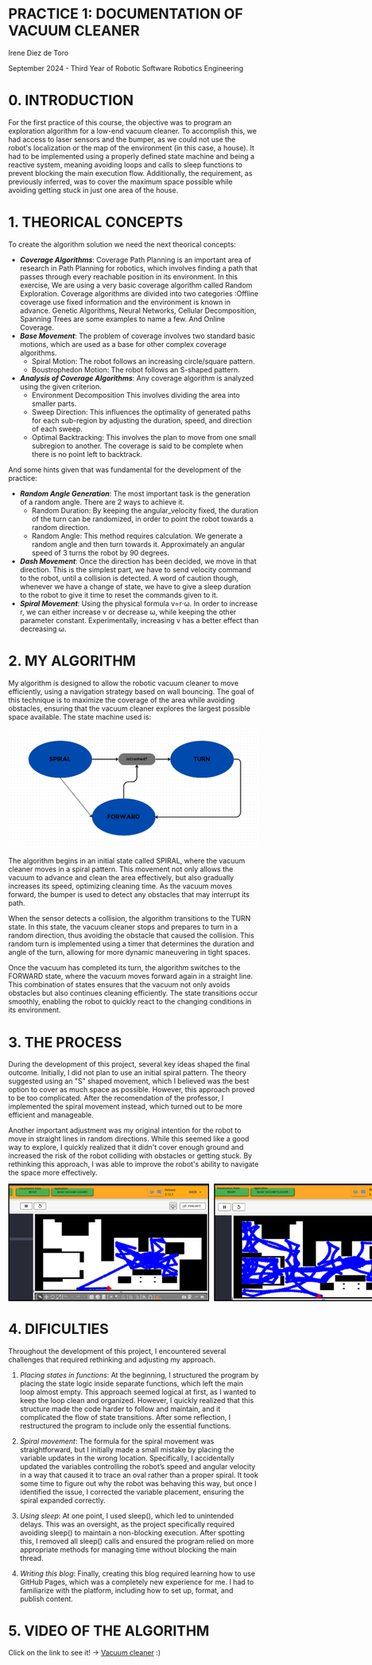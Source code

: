 # PRACTICE 1: DOCUMENTATION OF VACUUM CLEANER

 Irene Diez de Toro
 
 September 2024 - Third Year of Robotic Software Robotics Engineering


# 0. INTRODUCTION

For the first practice of this course, the objective was to program an exploration algorithm for a low-end vacuum cleaner. To accomplish this, we had access to laser sensors and the bumper, as we could not use the robot's localization or the map of the environment (in this case, a house). It had to be implemented using a properly defined state machine and being a reactive system, meaning avoiding loops and calls to sleep functions to prevent blocking the main execution flow. Additionally, the requirement, as previously inferred, was to cover the maximum space possible while avoiding getting stuck in just one area of the house.

# 1. THEORICAL CONCEPTS

To create the algorithm solution we need the next theorical concepts:
- ***Coverage Algorithms***: Coverage Path Planning is an important area of research in Path Planning for robotics, which involves finding a path that passes through every reachable position in its environment. In this exercise, We are using a very basic coverage algorithm called Random Exploration. Coverage algorithms are divided into two categories :Offline coverage use fixed information and the environment is known in advance. Genetic Algorithms, Neural Networks, Cellular Decomposition, Spanning Trees are some examples to name a few. And Online Coverage.
- ***Base Movement***: The problem of coverage involves two standard basic motions, which are used as a base for other complex coverage algorithms.
   - Spiral Motion: The robot follows an increasing circle/square pattern.
   - Boustrophedon Motion: The robot follows an S-shaped pattern.
- ***Analysis of Coverage Algorithms***: Any coverage algorithm is analyzed using the given criterion.
   - Environment Decomposition This involves dividing the area into smaller parts.
   - Sweep Direction: This influences the optimality of generated paths for each sub-region by adjusting the duration, speed, and direction of each sweep.
   - Optimal Backtracking: This involves the plan to move from one small subregion to another. The coverage is said to be complete when there is no point left to backtrack.
 
 And some hints given that was fundamental for the development of the practice:
 - ***Random Angle Generation***: The most important task is the generation of a random angle. There are 2 ways to achieve it.
   - Random Duration: By keeping the angular_velocity fixed, the duration of the turn can be randomized, in order to point the robot towards a random direction.
   - Random Angle: This method requires calculation. We generate a random angle and then turn towards it. Approximately an angular speed of 3 turns the robot by 90 degrees.
- ***Dash Movement***: Once the direction has been decided, we move in that direction. This is the simplest part, we have to send velocity command to the robot, until a collision is detected. A word of caution though, whenever we have a change of state, we have to give a sleep duration to the robot to give it time to reset the commands given to it.
- ***Spiral Movement***: Using the physical formula v=r⋅ω. In order to increase r, we can either increase v or decrease ω, while keeping the other parameter constant. Experimentally, increasing v has a better effect than decreasing ω.


# 2. MY ALGORITHM

My algorithm is designed to allow the robotic vacuum cleaner to move efficiently, using a navigation strategy based on wall bouncing. The goal of this technique is to maximize the coverage of the area while avoiding obstacles, ensuring that the vacuum cleaner explores the largest possible space available. The state machine used is:

![State Machine](p1images/statemachinep1.png)

The algorithm begins in an initial state called SPIRAL, where the vacuum cleaner moves in a spiral pattern. This movement not only allows the vacuum to advance and clean the area effectively, but also gradually increases its speed, optimizing cleaning time. As the vacuum moves forward, the bumper is used to detect any obstacles that may interrupt its path.

When the sensor detects a collision, the algorithm transitions to the TURN state. In this state, the vacuum cleaner stops and prepares to turn in a random direction, thus avoiding the obstacle that caused the collision. This random turn is implemented using a timer that determines the duration and angle of the turn, allowing for more dynamic maneuvering in tight spaces.

Once the vacuum has completed its turn, the algorithm switches to the FORWARD state, where the vacuum moves forward again in a straight line. This combination of states ensures that the vacuum not only avoids obstacles but also continues cleaning efficiently. The state transitions occur smoothly, enabling the robot to quickly react to the changing conditions in its environment.


# 3. THE PROCESS
During the development of this project, several key ideas shaped the final outcome. Initially, I did not plan to use an initial spiral pattern. The theory suggested using an "S" shaped movement, which I believed was the best option to cover as much space as possible. However, this approach proved to be too complicated. After the recomendation of the professor, I implemented the spiral movement instead, which turned out to be more efficient and manageable.

Another important adjustment was my original intention for the robot to move in straight lines in random directions. While this seemed like a good way to explore, I quickly realized that it didn't cover enough ground and increased the risk of the robot colliding with obstacles or getting stuck. By rethinking this approach, I was able to improve the robot's ability to navigate the space more effectively.

<div style="display: flex; flex-wrap: nowrap; justify-content: space-between; gap: 10px;">
 <img src="p1images/lineaarecta.png" alt="Before" width="400" style="border: 2px solid black;">
 <img src="p1images/lineacurva.png" alt="After" width="400" style="border: 2px solid black;">
</div>

# 4. DIFICULTIES

Throughout the development of this project, I encountered several challenges that required rethinking and adjusting my approach.

1. *Placing states in functions*: At the beginning, I structured the program by placing the state logic inside separate functions, which left the main loop almost empty. This approach seemed logical at first, as I wanted to keep the loop clean and organized. However, I quickly realized that this structure made the code harder to follow and maintain, and it complicated the flow of state transitions. After some reflection, I restructured the program to include only the essential functions.

2. *Spiral movement*: The formula for the spiral movement was straightforward, but I initially made a small mistake by placing the variable updates in the wrong location. Specifically, I accidentally updated the variables controlling the robot’s speed and angular velocity in a way that caused it to trace an oval rather than a proper spiral. It took some time to figure out why the robot was behaving this way, but once I identified the issue, I corrected the variable placement, ensuring the spiral expanded correctly.

3. *Using sleep*: At one point, I used sleep(), which led to unintended delays. This was an oversight, as the project specifically required avoiding sleep() to maintain a non-blocking execution. After spotting this, I removed all sleep() calls and ensured the program relied on more appropriate methods for managing time without blocking the main thread.

4. *Writing this blog*: Finally, creating this blog required learning how to use GitHub Pages, which was a completely new experience for me. I had to familiarize with the platform, including how to set up, format, and publish content.

# 5. VIDEO OF THE ALGORITHM

Click on the link to see it! -> [Vacuum cleaner](https://urjc-my.sharepoint.com/:v:/g/personal/i_diezd_2022_alumnos_urjc_es/ER4M29brXlRDl2lvbxE1JsUB3x4IVXTgQU_WdYtsLEO2fA?e=sUdUaQ&nav=eyJyZWZlcnJhbEluZm8iOnsicmVmZXJyYWxBcHAiOiJTdHJlYW1XZWJBcHAiLCJyZWZlcnJhbFZpZXciOiJTaGFyZURpYWxvZy1MaW5rIiwicmVmZXJyYWxBcHBQbGF0Zm9ybSI6IldlYiIsInJlZmVycmFsTW9kZSI6InZpZXcifSwicGxheWJhY2tPcHRpb25zIjp7fX0%3D) :)




